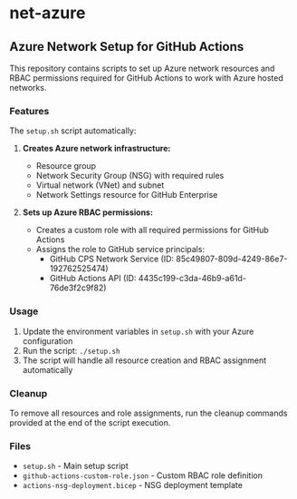 # net-azure

## Azure Network Setup for GitHub Actions

This repository contains scripts to set up Azure network resources and RBAC permissions required for GitHub Actions to work with Azure hosted networks.

### Features

The `setup.sh` script automatically:

1. **Creates Azure network infrastructure:**
   - Resource group
   - Network Security Group (NSG) with required rules
   - Virtual network (VNet) and subnet
   - Network Settings resource for GitHub Enterprise

2. **Sets up Azure RBAC permissions:**
   - Creates a custom role with all required permissions for GitHub Actions
   - Assigns the role to GitHub service principals:
     - GitHub CPS Network Service (ID: 85c49807-809d-4249-86e7-192762525474)
     - GitHub Actions API (ID: 4435c199-c3da-46b9-a61d-76de3f2c9f82)

### Usage

1. Update the environment variables in `setup.sh` with your Azure configuration
2. Run the script: `./setup.sh`
3. The script will handle all resource creation and RBAC assignment automatically

### Cleanup

To remove all resources and role assignments, run the cleanup commands provided at the end of the script execution.

### Files

- `setup.sh` - Main setup script
- `github-actions-custom-role.json` - Custom RBAC role definition
- `actions-nsg-deployment.bicep` - NSG deployment template